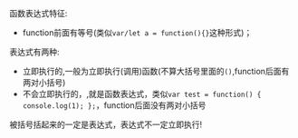 函数表达式特征:

- function前面有等号(类似`var/let a = function(){}`这种形式)；





表达式有两种:

- 立即执行的,一般为立即执行(调用)函数(不算大括号里面的`()`,function后面有两对小括号)
- 不会立即执行的，,就是函数表达式，类似`var test = function() {
  console.log(1);
  };`，function后面没有两对小括号



被括号括起来的一定是表达式，表达式不一定立即执行!